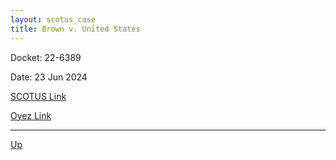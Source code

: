 ```yaml
---
layout: scotus_case
title: Brown v. United States
---
```


Docket: 22-6389

Date: 23 Jun 2024

[SCOTUS Link](https://www.supremecourt.gov/opinions/23pdf/602us1r25_p86b.pdf)

[Oyez Link](https://www.oyez.org/cases/2024/22-6389)

---

[Up](./README.md)